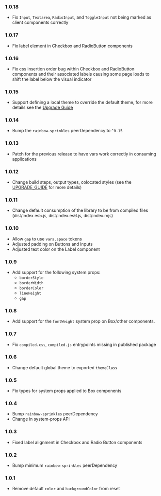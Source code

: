 ### 1.0.18

- Fix `Input`, `Textarea`, `RadioInput`, and `ToggleInput` not being marked as
  client components correctly

### 1.0.17

- Fix label element in Checkbox and RadioButton components

### 1.0.16

- Fix css insertion order bug within Checkbox and RadioButton components and
  their associated labels causing some page loads to shift the label below the
  visual indicator

### 1.0.15

- Support defining a local theme to override the default theme, for more details
  see the [Upgrade Guide](./UPGRADE_GUIDE.md)

### 1.0.14

- Bump the `rainbow-sprinkles` peerDependency to `^0.15`

### 1.0.13

- Patch for the previous release to have vars work correctly in consuming
  applications

### 1.0.12

- Change build steps, output types, colocated styles (see the
  [UPGRADE_GUIDE](./UPGRADE_GUIDE.md) for more details)

### 1.0.11

- Change default consumption of the library to be from compiled files
  (dist/index.es5.js, dist/index.es6.js, dist/index.mjs)

### 1.0.10

- Allow `gap` to use `vars.space` tokens
- Adjusted padding on Buttons and Inputs
- Adjusted text color on the Label component

### 1.0.9

- Add support for the following system props:
  - `borderStyle`
  - `borderWidth`
  - `borderColor`
  - `lineHeight`
  - `gap`

### 1.0.8

- Add support for the `fontWeight` system prop on Box/other components.

### 1.0.7

- Fix `compiled.css`, `compiled.js` entrypoints missing in published package

### 1.0.6

- Change default global theme to exported `themeClass`

### 1.0.5

- Fix types for system props applied to Box components

### 1.0.4

- Bump `rainbow-sprinkles` peerDependency
- Change in system-props API

### 1.0.3

- Fixed label alignment in Checkbox and Radio Button components

### 1.0.2

- Bump minimum `rainbow-sprinkles` peerDependency

### 1.0.1

- Remove default `color` and `backgroundColor` from reset
